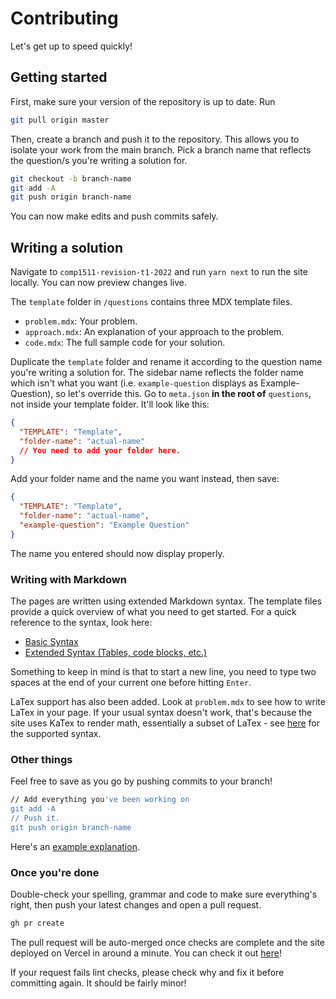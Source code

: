# Contributing

Let's get up to speed quickly!

## Getting started

First, make sure your version of the repository is up to date. Run

```bash
git pull origin master
```

Then, create a branch and push it to the repository. This allows you to isolate your work from the main branch. Pick a branch name that reflects the question/s you're writing a solution for.

```bash
git checkout -b branch-name
git add -A
git push origin branch-name
```

You can now make edits and push commits safely.

## Writing a solution

Navigate to `comp1511-revision-t1-2022` and run `yarn next` to run the site locally. You can now preview changes live.

The `template` folder in `/questions` contains three MDX template files.

- `problem.mdx`: Your problem.
- `approach.mdx`: An explanation of your approach to the problem.
- `code.mdx`: The full sample code for your solution.

Duplicate the `template` folder and rename it according to the question name you're writing a solution for. The sidebar name reflects the folder name which isn't what you want (i.e. `example-question` displays as Example-Question), so let's override this. Go to `meta.json` **in the root of** `questions`, not inside your template folder. It'll look like this:

```json
{
  "TEMPLATE": "Template",
  "folder-name": "actual-name"
  // You need to add your folder here.
}
```

Add your folder name and the name you want instead, then save:

```json
{
  "TEMPLATE": "Template",
  "folder-name": "actual-name",
  "example-question": "Example Question"
}
```

The name you entered should now display properly.

### Writing with Markdown

The pages are written using extended Markdown syntax. The template files provide a quick overview of what you need to get started. For a quick reference to the syntax, look here:

- [Basic Syntax](https://www.markdownguide.org/basic-syntax/)
- [Extended Syntax (Tables, code blocks, etc.)](https://www.markdownguide.org/extended-syntax/)

Something to keep in mind is that to start a new line, you need to type two spaces at the end of your current one before hitting `Enter`.

LaTex support has also been added. Look at `problem.mdx` to see how to write LaTex in your page. If your usual syntax doesn't work, that's because the site uses KaTex to render math, essentially a subset of LaTex - see [here](https://katex.org/docs/supported.html) for the supported syntax.

### Other things

Feel free to save as you go by pushing commits to your branch!

```bash
// Add everything you've been working on
git add -A
// Push it.
git push origin branch-name
```

Here's an [example explanation](https://comp1511-revision-t1-2022.vercel.app/questions/spongebob/problem).

### Once you're done

Double-check your spelling, grammar and code to make sure everything's right, then push your latest changes and open a pull request.

```bash
gh pr create
```

The pull request will be auto-merged once checks are complete and the site deployed on Vercel in around a minute. You can check it out [here](https://comp1511-revision-t1-2022.vercel.app)!

If your request fails lint checks, please check why and fix it before committing again. It should be fairly minor!
